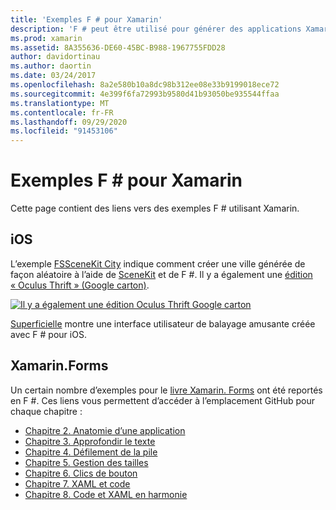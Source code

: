 ```yaml
---
title: 'Exemples F # pour Xamarin'
description: 'F # peut être utilisé pour générer des applications Xamarin. Ce document contient des liens vers divers projets d’application Xamarin iOS, Mac et Xamarin. Forms écrits en F #.'
ms.prod: xamarin
ms.assetid: 8A355636-DE60-45BC-B988-1967755FDD28
author: davidortinau
ms.author: daortin
ms.date: 03/24/2017
ms.openlocfilehash: 8a2e580b10a8dc98b312ee08e33b9199018ece72
ms.sourcegitcommit: 4e399f6fa72993b9580d41b93050be935544ffaa
ms.translationtype: MT
ms.contentlocale: fr-FR
ms.lasthandoff: 09/29/2020
ms.locfileid: "91453106"
---
```

# <a name="f-samples-for-xamarin"></a>Exemples F # pour Xamarin

Cette page contient des liens vers des exemples F # utilisant Xamarin.

## <a name="ios"></a>iOS

L’exemple [FSSceneKit City](/samples/xamarin/ios-samples/ios8-fsscenekit/) indique comment créer une ville générée de façon aléatoire à l’aide de [SceneKit](xref:SceneKit) et de F #. Il y a également une [édition « Oculus Thrift » (Google carton)](/samples/xamarin/ios-samples/ios8-scenekitfsharp/).

[![Il y a également une édition Oculus Thrift Google carton](samples-images/fxscenekit-sml.png)](samples-images/fxscenekit.png#lightbox)

[Superficielle](https://github.com/dvdsgl/shallow) montre une interface utilisateur de balayage amusante créée avec F # pour iOS.

## <a name="xamarinforms"></a>Xamarin.Forms

Un certain nombre d’exemples pour le [livre Xamarin. Forms](~/xamarin-forms/creating-mobile-apps-xamarin-forms/index.md) ont été reportés en F #. Ces liens vous permettent d’accéder à l’emplacement GitHub pour chaque chapitre :

- [Chapitre 2. Anatomie d’une application](https://github.com/xamarin/xamarin-forms-book-samples/tree/master/Chapter02/FS)
- [Chapitre 3. Approfondir le texte](https://github.com/xamarin/xamarin-forms-book-samples/tree/master/Chapter03/FS)
- [Chapitre 4. Défilement de la pile](https://github.com/xamarin/xamarin-forms-book-samples/tree/master/Chapter04/FS)
- [Chapitre 5. Gestion des tailles](https://github.com/xamarin/xamarin-forms-book-samples/tree/master/Chapter05/FS)
- [Chapitre 6. Clics de bouton](https://github.com/xamarin/xamarin-forms-book-samples/tree/master/Chapter06/FS)
- [Chapitre 7. XAML et code](https://github.com/xamarin/xamarin-forms-book-samples/tree/master/Chapter07/FS/CodePlusXaml)
- [Chapitre 8. Code et XAML en harmonie](https://github.com/xamarin/xamarin-forms-book-samples/tree/master/Chapter08/FS/XamlKeypad)